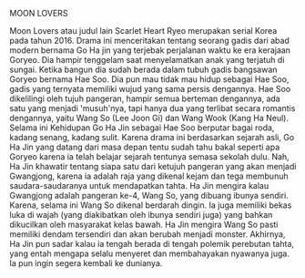 MOON LOVERS

Moon Lovers atau judul lain Scarlet Heart Ryeo merupakan serial Korea pada tahun 2016. Drama ini menceritakan tentang seorang gadis dari abad modern bernama Go Ha jin yang terjebak perjalanan waktu ke era kerajaan Goryeo. Dia hampir tenggelam saat menyelamatkan anak yang terjatuh di sungai. Ketika bangun dia sudah berada dalam tubuh gadis bangsawan Goryeo bernama Hae Soo. Dia pun mau tidak mau hidup sebagai Hae Soo, gadis yang ternyata memiliki wujud yang sama persis dengannya.
Hae Soo dikelilingi oleh tujuh pangeran, hampir semua berteman dengannya, ada satu yang menjadi 'musuh'nya, tapi hanya dua yang terlibat secara romantis dengannya, yaitu Wang So (Lee Joon Gi) dan Wang Wook (Kang Ha Neul). Selama ini Kehidupan Go Ha Jin sebagai Hae Soo berputar bagai roda, kadang senang, kadang sulit.
Karena drama ini berdasarkan sejarah asli, Go Ha Jin yang datang dari masa depan tentu sudah tahu bakal seperti apa Goryeo karena ia telah belajar sejarah tentunya semasa sekolah dulu. Nah, Ha Jin khawatir tentang siapa satu dari ketujuh pangeran yang akan menjadi Gwangjong, karena ia adalah raja yang dikenal kejam dan tega membunuh saudara-saudaranya untuk mendapatkan tahta.
Ha Jin mengira kalau Gwangjong adalah pangeran ke-4, Wang So, yang dibuang ibunya sendiri. Karena, selama ini Wang So dikenal berdarah dingin. Ia juga memiliki bekas luka di wajah (yang diakibatkan oleh ibunya sendiri juga) yang bahkan dikucilkan oleh masyarakat kelas bawah.
Ha Jin mengira Wang So pasti memiliki dendam tersendiri dan akan berubah menjadi monster. Akhirnya, Ha Jin pun sadar kalau ia tengah berada di tengah polemik perebutan tahta, yang entah mengapa selalu menyeret dan membahayakan nyawanya juga. Ia pun ingin segera kembali ke dunianya.
